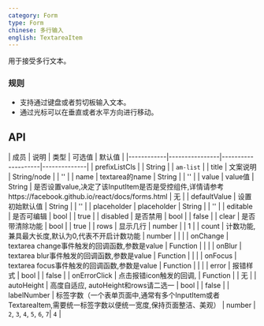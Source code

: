 ```yaml
---
category: Form
type: Form
chinese: 多行输入
english: TextareaItem
---
```



用于接受多行文本。

### 规则
- 支持通过键盘或者剪切板输入文本。
- 通过光标可以在垂直或者水平方向进行移动。


## API


| 成员        | 说明           | 类型     |     可选值        | 默认值       |
|------------|----------------|--------------------|--------------|
| prefixListCls    |         | String | |  `am-list`  |
| title    | 文案说明        | String/node |     | '' |
| name    | textarea的name        | String |  |  ''  |
| value    | value值        | String | 是否设置value,决定了该InputItem是否是受控组件,详情请参考https://facebook.github.io/react/docs/forms.html |   无  |
| defaultValue    | 设置初始默认值        | String | |  ''  |
| placeholder      | placeholder        | String |  | ''  |
| editable    | 是否可编辑        | bool | |  true  |
| disabled    | 是否禁用        | bool | |  false  |
| clear      |   是否带清除功能      | bool |   | true  |
| rows      |   显示几行      | number |     | 1 |
| count      |  计数功能,兼具最大长度,默认为0,代表不开启计数功能      | number |  |   |
| onChange    | textarea change事件触发的回调函数,参数是value | Function |   |  |
| onBlur     | textarea blur事件触发的回调函数,参数是value | Function |    | |
| onFocus    | textarea focus事件触发的回调函数,参数是value | Function |   |  |
| error       | 报错样式        | bool | |  false  |
| onErrorClick       | 点击报错icon触发的回调,        | Function | |  无  |
| autoHeight       | 高度自适应, autoHeight和rows请二选一       | bool |  | false  |
| labelNumber        | 标签字数（一个表单页面中,通常有多个InputItem或者TextareaItem,需要统一标签字数以便统一宽度,保持页面整洁、美观）        | number | `2`, `3`, `4`, `5`, `6`, `7`|  `4`  |
